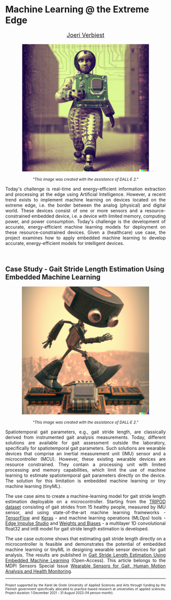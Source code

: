 

# Machine Learning @ the Extreme Edge

<div style="text-align: center"><p style="font-size: 18px"><a href="https://jrverbiest.github.io/">Joeri Verbiest</a></p></div>

<div style="text-align: center">
  <p><img width="400px" class="center-block" src="../img/Image - Project.png"></p>
</div>
<div style="text-align: center">
  <i><p style="font-size: 12px"> "This image was created with the assistance of DALL·E 2."</p></i>
</div>
<div style="text-align: justify"><p>Today's challenge is real-time and energy-efficient information extraction and processing at the edge using Artificial Intelligence. However, a recent trend exists to implement machine learning on devices located on the extreme edge, i.e. the border between the analog (physical) and digital world. These devices consist of one or more sensors and a resource-constrained embedded device, i.e. a device with limited memory, computing power, and power consumption. Today's challenge is the development of accurate, energy-efficient machine learning models for deployment on these resource-constrained devices. Given a (healthcare) use case, the project examines how to apply embedded machine learning to develop accurate, energy-efficient models for intelligent devices.</p></div><br>

## Case Study - Gait Stride Length Estimation Using Embedded Machine Learning

<div style="text-align: center">
  <p><img width="400px" class="center-block" src="../img/Image - Use case.png"></p>
</div>
<div style="text-align: center">
  <i><p style="font-size: 12px"> "This image was created with the assistance of DALL·E 2."</p></i>
</div>
<div style="text-align: justify"><p>Spatiotemporal gait parameters, e.g., gait stride length, are classically derived from instrumented gait analysis measurements. Today, different solutions are available for gait assessment outside the laboratory, specifically for spatiotemporal gait parameters. Such solutions are wearable devices that comprise an inertial measurement unit (IMU) sensor and a microcontroller (MCU). However, these existing wearable devices are resource constrained. They contain a processing unit with limited processing and memory capabilities, which limit the use of machine learning to estimate spatiotemporal gait parameters directly on the device. The solution for this limitation is embedded machine learning or tiny machine learning (tinyML).</p></div>

<div style="text-align: justify"><p>The use case aims to create a machine-learning model for gait stride length estimation deployable on a microcontroller. Starting from the <a href="https://www.mdpi.com/2306-5729/6/9/95"> TRIPOD dataset</a> consisting of gait strides from 15 healthy people, measured by IMU sensor, and using state-of-the-art machine learning frameworks - <a href="https://www.tensorflow.org">TensorFlow</a> and <a href="https://keras.io">Keras</a> -  and machine learning operations (MLOps) tools - <a href="https://www.edgeimpulse.com/">Edge Impulse Studio</a> and <a href="https://wandb.ai/">Weights and Biases</a> - a multilayer 1D convolutional float32 and int8 model for gait stride length estimation is developed.</p></div> 

<div style="text-align: justify"><p>The use case outcome shows that estimating gait stride length directly on a microcontroller is feasible and demonstrates the potential of embedded machine learning or tinyML in designing wearable sensor devices for gait analysis. The results are published in <a href="https://www.mdpi.com/1424-8220/23/16/7166">Gait Stride Length Estimation Using Embedded Machine Learning</a> (Open-Access). This article belongs to the MDPI Sensors Special Issue <a href="https://www.mdpi.com/journal/sensors/special_issues/9DML2DP267">Wearable Sensors for Gait, Human Motion Analysis and Health Monitoring</a>.</p></div>

---

<div style="text-align: justify" > <p style="font-size: 10px">Project supported by the Karel de Grote University of Applied Sciences and Arts through funding by the Flemish government specifically allocated to practice-based research at universities of applied sciences. Project duration: 1 December 2021 - 31 August 2023 (14 person-month).</div>
